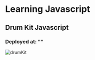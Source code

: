 # Learning Javascript

## Drum Kit Javascript

### Deployed at: ""

![drumKit](https://user-images.githubusercontent.com/97811058/235384854-169bbfe5-c0f3-465c-b7ec-390fe1f2a270.png)


